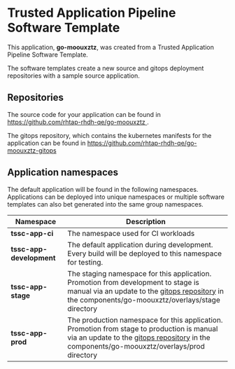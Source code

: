 # Trusted Application Pipeline Software Template

This application, **go-moouxztz**, was created from a Trusted Application Pipeline Software Template.

The software templates create a new source and gitops deployment repositories with a sample source application. 

## Repositories

The source code for your application can be found in [https://github.com/rhtap-rhdh-qe/go-moouxztz ](https://github.com/rhtap-rhdh-qe/go-moouxztz ).
 
The gitops repository, which contains the kubernetes manifests for the application can be found in 
[https://github.com/rhtap-rhdh-qe/go-moouxztz-gitops ](https://github.com/rhtap-rhdh-qe/go-moouxztz-gitops ) 

## Application namespaces 

The default application will be found in the following namespaces. Applications can be deployed into unique namespaces or multiple software templates can also bet generated into the same group namespaces.  

|  Namespace   |  Description   |  
| -------- | -------- |
| **tssc-app-ci** | The namespace used for CI workloads |
| **tssc-app-development** | The default application during development. Every build will be deployed to this namespace for testing. |
| **tssc-app-stage** | The staging namespace for this application. Promotion from development to stage is manual via an update to the [gitops repository](https://github.com/rhtap-rhdh-qe/go-moouxztz-gitops ) in the components/go-moouxztz/overlays/stage directory |
| **tssc-app-prod** | The production namespace for this application. Promotion from stage to production is manual via an update to the [gitops repository](https://github.com/rhtap-rhdh-qe/go-moouxztz-gitops ) in the components/go-moouxztz/overlays/prod directory |
